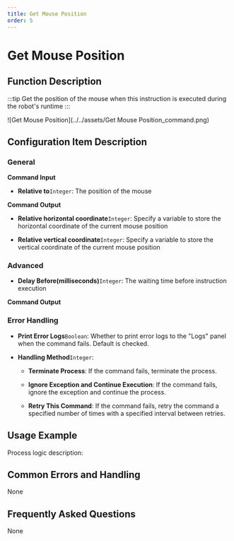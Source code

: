 ```yaml
---
title: Get Mouse Position
order: 5
---
```


# Get Mouse Position

## Function Description

:::tip 
Get the position of the mouse when this instruction is executed during the robot's runtime
:::

![Get Mouse Position](../../assets/Get Mouse Position_command.png)

## Configuration Item Description

### General

**Command Input**

- **Relative to**`Integer`: The position of the mouse


**Command Output**

- **Relative horizontal coordinate**`Integer`: Specify a variable to store the horizontal coordinate of the current mouse position

- **Relative vertical coordinate**`Integer`: Specify a variable to store the vertical coordinate of the current mouse position

### Advanced

- **Delay Before(milliseconds)**`Integer`: The waiting time before instruction execution


**Command Output**

### Error Handling

- **Print Error Logs**`Boolean`: Whether to print error logs to the "Logs" panel when the command fails. Default is checked. 

- **Handling Method**`Integer`:

    - **Terminate Process**: If the command fails, terminate the process.

    - **Ignore Exception and Continue Execution**: If the command fails, ignore the exception and continue the process.

    - **Retry This Command**: If the command fails, retry the command a specified number of times with a specified interval between retries.

## Usage Example

Process logic description:

## Common Errors and Handling

None

## Frequently Asked Questions

None

